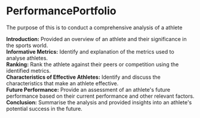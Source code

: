 # PerformancePortfolio
The purpose of this is to conduct a comprehensive analysis of a athlete

**Introduction:** Provided an overview of an athlete and their significance in the sports world.  
**Informative Metrics:** Identify and explanation of the metrics used to analyse athletes.  
**Ranking:** Rank the athlete against their peers or competition using the identified metrics.  
**Characteristics of Effective Athletes:** Identify and discuss the characteristics that make an athlete effective.  
**Future Performance:** Provide an assessment of an athlete's future performance based on their current performance and other relevant factors.  
**Conclusion:** Summarise the analysis and provided insights into an athlete's potential success in the future.
